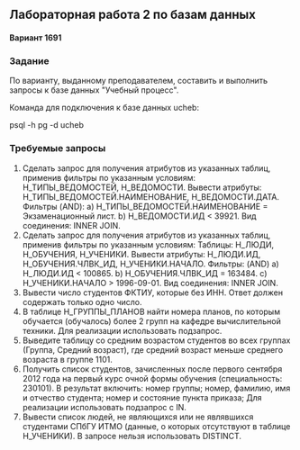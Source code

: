 ## Лабораторная работа 2 по базам данных

#### Вариант 1691

### Задание

По варианту, выданному преподавателем, составить и выполнить запросы к базе данных "Учебный процесс".

Команда для подключения к базе данных ucheb:

psql -h pg -d ucheb

### Требуемые запросы

1. Сделать запрос для получения атрибутов из указанных таблиц, применив фильтры по указанным условиям:
Н_ТИПЫ_ВЕДОМОСТЕЙ, Н_ВЕДОМОСТИ.
Вывести атрибуты: Н_ТИПЫ_ВЕДОМОСТЕЙ.НАИМЕНОВАНИЕ, Н_ВЕДОМОСТИ.ДАТА.
Фильтры (AND):
a) Н_ТИПЫ_ВЕДОМОСТЕЙ.НАИМЕНОВАНИЕ = Экзаменационный лист.
b) Н_ВЕДОМОСТИ.ИД < 39921.
Вид соединения: INNER JOIN.
2. Сделать запрос для получения атрибутов из указанных таблиц, применив фильтры по указанным условиям:
Таблицы: Н_ЛЮДИ, Н_ОБУЧЕНИЯ, Н_УЧЕНИКИ.
Вывести атрибуты: Н_ЛЮДИ.ИД, Н_ОБУЧЕНИЯ.ЧЛВК_ИД, Н_УЧЕНИКИ.НАЧАЛО.
Фильтры: (AND)
a) Н_ЛЮДИ.ИД < 100865.
b) Н_ОБУЧЕНИЯ.ЧЛВК_ИД = 163484.
c) Н_УЧЕНИКИ.НАЧАЛО > 1996-09-01.
Вид соединения: INNER JOIN.
3. Вывести число студентов ФКТИУ, которые без ИНН.
Ответ должен содержать только одно число.
4. В таблице Н_ГРУППЫ_ПЛАНОВ найти номера планов, по которым обучается (обучалось) более 2 групп на кафедре вычислительной техники.
Для реализации использовать подзапрос.
5. Выведите таблицу со средним возрастом студентов во всех группах (Группа, Средний возраст), где средний возраст меньше среднего возраста в группе 1101.
6. Получить список студентов, зачисленных после первого сентября 2012 года на первый курс очной формы обучения (специальность: 230101). В результат включить:
номер группы;
номер, фамилию, имя и отчество студента;
номер и состояние пункта приказа;
Для реализации использовать подзапрос с IN.
7. Вывести список людей, не являющихся или не являвшихся студентами СПбГУ ИТМО (данные, о которых отсутствуют в таблице Н_УЧЕНИКИ). В запросе нельзя использовать DISTINCT.